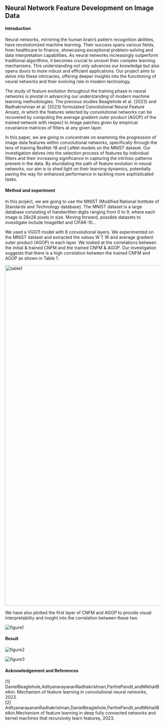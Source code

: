 ## Neural Network Feature Development on Image Data

#### Introduction
Neural networks, mirroring the human brain’s pattern recognition abilities, 
have revolutionized machine learning. Their success spans various fields, 
from healthcare to finance, showcasing exceptional problem-solving and data interpretation capabilities. 
As neural networks increasingly outperform traditional algorithms, it becomes crucial to unravel their complex learning mechanisms. 
This understanding not only advances our knowledge but also opens doors to more robust and efficient applications. 
Our project aims to delve into these intricacies, offering deeper insights into the functioning of neural networks and their 
evolving role in modern technology.

The study of feature evolution throughout the training phase in neural networks is pivotal in advancing our 
understanding of modern machine learning methodologies. The previous studies Beaglehole et al. (2023) and Radhakrishnan et al. (2023) formulated Convolutional
Neural Feature Ansatz, in which the features selected by convolutional networks can be recovered by computing the average gradient outer product (AGOP) of the trained network with 
respect to image patches given by empirical covariance matrices of filters at any given layer. 

In this paper, we are going to concentrate on examining the progression of image data
features within convolutional networks, specifically through the lens of training ResNet-18 and LeNet models on the MNIST dataset. Our investigation delves into the selection process 
of features by individual filters and their increasing significance in capturing the intrinsic patterns present in the data. By elucidating the path of feature evolution in neural networks, 
our aim is to shed light on their learning dynamics, potentially paving the way for enhanced performance in tackling more sophisticated tasks.

#### Method and experiment
In this project, we are going to use the MNIST (Modified National Institute of Standards and Technology database). The MNIST dataset is a large database consisting of handwritten digits ranging from 0 to 9, where each image is 28x28 pixels in size.
Moving forward, possible datasets to investigate include ImageNet and CIFAR-10...

We used a VGG11 model with 8 convolutional layers. We experimented on the MNIST dataset and extracted the 
values W T W and average gradient outer product (AGOP) in each layer. We looked at the correlations between the initial & trained 
CNFM and the trained CNFM & AGOP. Our investigation suggests that there is a high correlation between the trained CNFM and AGOP as 
shown in Table 1.

<img width="1104" alt="table1" src="https://github.com/hulicheng117/DSC180-website/assets/97436268/da8079c9-7f13-45a5-a288-8a0cac5589f0">

We have also plotted the first layer of CNFM and AGOP to provide visual interpretability and insight into the correlation between these two.

![figure1](https://github.com/hulicheng117/DSC180-website/assets/97436268/45a685c9-3c6b-4e7b-bbb0-ae1a644b71ff)


#### Result

![figure2](https://github.com/hulicheng117/DSC180-website/assets/97436268/49ea3d39-5096-4ca1-8e0e-472ced9caa9a)

![figure3](https://github.com/hulicheng117/DSC180-website/assets/97436268/d40cb914-4735-4cd2-9956-886b46e864f2)

#### Acknowledgement and References
[1] DanielBeaglehole,AdityanarayananRadhakrishnan,ParthePandit,andMikhailBelkin. Mechanism of feature learning in convolutional neural networks, 2023.\
[2] AdityanarayananRadhakrishnan,DanielBeaglehole,ParthePandit,andMikhailBelkin.Mechanism of feature learning in deep fully connected networks and kernel machines that recursively learn features, 2023.


